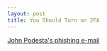 ```yaml
---
layout: post
title: You Should Turn on 2FA
---
```


[John Podesta's phishing e-mail](https://wikileaks.org/podesta-emails/emailid/36355)
